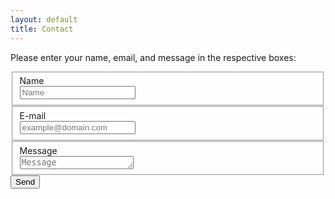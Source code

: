```yaml
---
layout: default
title: Contact
---
```

Please enter your name, email, and message in the respective boxes:

<form action="//formspree.io/i.webster@mail.utoronto.ca" method="POST">
 <fieldset>
 <label for="name">Name</label><br>
 <input type="text" name="name" placeholder="Name" id="name" required>
 </fieldset>
 <fieldset>
 <label for="_replyto">E-mail</label><br>
 <input type="email" name="_replyto" placeholder="example@domain.com" id="_replyto" required>
 </fieldset>
 <fieldset>
 <label for="message">Message</label><br>
 <textarea name="message" rows="1" placeholder="Message" id="message" required></textarea>
 </fieldset>
 <input class="hidden" type="text" name="_gotcha" style="display:none">
 <input class="hidden" type="hidden" name="_subject" value="Message via https://iwebster28/github.io/Cayman">
<input class="button submit" type="submit" value="Send" align="middle">
</form>
